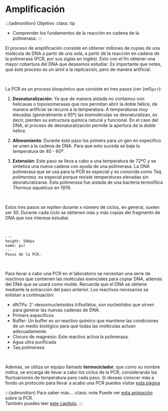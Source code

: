 # Amplificación

:::{admonition} Objetivo
:class: tip
* Comprender los fundamentos de la reacción en cadena de la polimerasa.
:::

El proceso de amplificación consiste en obtener millones de copias de una molécula de DNA a partir de una sola, a partir de la reacción en cadena de la polimerasa (PCR, por sus siglas en inglés). Esto con el fin obtener una mayor cobertura del DNA que deseamos estudiar. Es importante que notes, que éste proceso es un simil a la replicación, pero de manera artificial.  

<br>

La PCR es un proceso bioquímico que consiste en tres pasos (ver {ref}`pcr`):

1. **Desnaturalización**: Ya que de manera aislada no contamos con helicasas o topoisomerasas que nos permitan abrir la doble hélice, de manera artificial se recurre a la temperatura. A temperaturas muy elevadas (generalmente a 95º) las biomoléculas se desnaturalizan, es decir, pierden su estructura química natural y funcional. En el caso del DNA, el proceso de desnaturalización permite la apertura de la doble hélice.

2. **Alineamiento**: Durante éste paso los primers para un gen en especifico se unen a la cadena de DNA. Para que esto suceda se baja la temperatura de 40 - 60º.

3. **Extensión**: Este paso se lleva a cabo a una temperatura de 72ºC y se sintetiza una nueva cadena con ayuda de una polimerasa. La DNA polimerasa que se usa para la PCR es especial y es conocida como *Taq polimerasa*, es especial porque resiste temperaturas elevadas sin desnaturalizarse. Ésta polimerasa fue aislada de una bacteria termofílica *Thermus aquaticus* en 1976.

<br>

Estos tres pasos se repiten durante x número de ciclos, en general, suelen ser 30. Durante cada ciclo se obtienen más y más copias del fragmento de DNA que nos interesa estudiar.

<br>

```{figure} ../images/PCR2.png
---
height: 500px
name: pcr
---
Pasos de la PCR.
```
<br>

Para llevar a cabo una PCR en el laboratorio se necesitan una serie de reactivos que contienen las moléculas esenciales para copiar DNA, además del DNA que se usará como molde. Recuerda que el DNA se obtiene mediante la extracción del paso anterior.
Los reactivos necesarios se enlistan a continuación:
<br>

* dNTPs: 2'-desoxinucleósidos trifosfatos, son nucleótidos que sirven para generar las nuevas cadenas de DNA. 
* Primers específicos
* Buffer: Un buffer es un reactivo químico que mantiene las condiciones de un medio biológico para que todas las moléculas actuen adecuadamente.
* Cloruro de magnesio: Este reactivo activa la polimerasa.
* Agua ultra purificada
* Taq polimerasa

<br>

Además, se utiliza un equipo llamado **termociclador**, que como su nombre indica, se encarga de llevar a cabo los ciclos de la PCR, considerando las fluctuaciones de temperatura para cada paso. Si deseas conocer más a fondo un protocolo para llevar a acabo una PCR puedes visitar <a href = "https://www.sigmaaldrich.com/MX/es/technical-documents/protocol/genomics/pcr/standard-pcr">esta página</a>

:::{admonition} Para saber más...
:class: note
Puede ver <a href = "https://www.youtube.com/watch?v=2KoLnIwoZKU">esta animación</a> sobre la PCR.
<br>
También puedes leer <a href = "http://www2.inecc.gob.mx/publicaciones2/libros/710/pcr.pdf">este capitulo</a>.
:::
